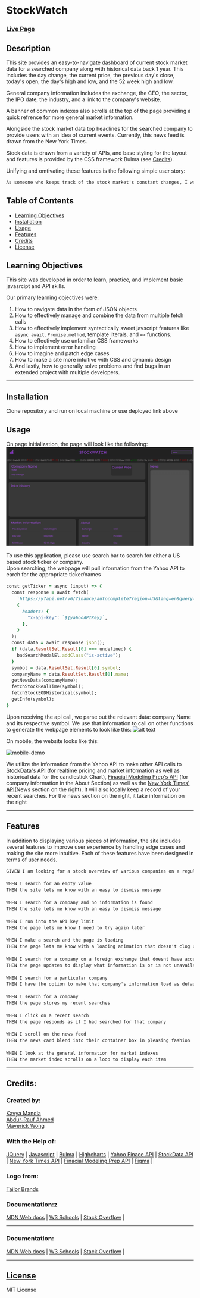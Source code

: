 # StockWatch

### [Live Page](https://smandla.github.io/stockwatch/)

## Description

This site provides an easy-to-navigate dashboard of current stock market data for a searched company along with historical data back 1 year. This includes the day change, the current price, the previous day's close, today's open, the day's high and low, and the 52 week high and low.

General company information includes the exchange, the CEO, the sector, the IPO date, the industry, and a link to the company's website.

A banner of common indexes also scrolls at the top of the page providing a quick refrence for more general market information.


Alongside the stock market data top headlines for the searched company to provide users with an idea of current events. Currently, this news feed is drawn from the New York Times.

Stock data is drawn from a variety of APIs, and base styling for the layout and features is provided by the CSS framework Bulma (see [Credits](#credits)). 

Unifying and omtivating these features is the following simple user story: 

```md
As someone who keeps track of the stock market's constant changes, I want a easy to view site with a breakdown of both general market indexes, specific company data (both historical and current), and current events that might shape the market's future.
```

## Table of Contents

- [Learning Objectives](#learning-objectives)
- [Installation](#installation)
- [Usage](#usage)
- [Features](#features)
- [Credits](#credits)
- [License](#license)

## Learning Objectives

This site was developed in order to learn, practice, and implement basic javasrcipt and API skills. 

Our primary learning objectives were: 
1. How to navigate data in the form of JSON objects
2. How to effectively manage and combine the data from multiple fetch calls
3. How to effectively implement syntactically sweet javscript features like ```async await```, ```Promise.method```, template literals, and ```=>``` functions.
3. How to effectively use unfamiliar CSS frameworks
4. How to implement error handling
5. How to imagine and patch edge cases 
6. How to make a site more intuitive with CSS and dynamic design
7. And lastly, how to generally solve problems and find bugs in an extended project with multiple developers. 

---

## Installation

Clone repository and run on local machine or use deployed link above

## Usage

On page initialization, the page will look like the following:
![alt text](assets/images/screenshot.png)

To use this application, please use search bar to search for either a US based stock ticker or company.  
Upon searching, the webpage will pull information from the Yahoo API to earch for the appropriate ticker/names

```ruby
const getTicker = async (input) => {
  const response = await fetch(
    `https://yfapi.net/v6/finance/autocomplete?region=US&lang=en&query=${input}`,
    {
      headers: {
        "x-api-key": `${yahooAPIKey}`,
      },
    }
  );
  const data = await response.json();
  if (data.ResultSet.Result[0] === undefined) {
    badSearchModalEl.addClass("is-active");
  }
  symbol = data.ResultSet.Result[0].symbol;
  companyName = data.ResultSet.Result[0].name;
  getNewsData(companyName);
  fetchStockRealTime(symbol);
  fetchStockEODHistorical(symbol);
  getInfo(symbol);
}
```

Upon receiving the api call, we parse out the relevant data: company Name and its respective symbol. We use that information to call on other functions to generate the webpage elements to look like this:
![alt text](assets/images/Example.gif)

On mobile, the website looks like this:

![mobile-demo](./assets/images/mobile-demo.gif)

We utilize the information from the Yahoo API to make other API calls to [StockData's API](https://www.stockdata.org/)
(for realtime pricing and market information as well as historical data for the candlestick Chart),
[Finacial Modeling Prep's API](https://site.financialmodelingprep.com/) (for company information in the About Section)
as well as the [New York Times' API](https://developer.nytimes.com/)(News section on the right).
It will also locally keep a record of your recent searches. For the news section on the right, it take information on the right

---

## Features

In addition to displaying various pieces of information, the site includes several features to improve user experience by handling edge cases and making the site more intuitive. Each of these features have been designed in terms of user needs.

```md
GIVEN I am looking for a stock overview of various companies on a regular basis

WHEN I search for an empty value
THEN the site lets me know with an easy to dismiss message

WHEN I search for a company and no information is found 
THEN the site lets me know with an easy to dismiss message

WHEN I run into the API key limit
THEN the page lets me know I need to try again later

WHEN I make a search and the page is loading
THEN the page lets me know with a loading animation that doesn't clog up the screen when the page is done loading

WHEN I search for a company on a foreign exchange that doesnt have accesible information
THEN the page updates to display what information is or is not unavailable

WHEN I search for a particular company
THEN I have the option to make that company's information load as default when I revisit the page

WHEN I search for a company 
THEN the page stores my recent searches 

WHEN I click on a recent search 
THEN the page responds as if I had searched for that company 

WHEN I scroll on the news feed
THEN the news card blend into their container box in pleasing fashion

WHEN I look at the general information for market indexes 
THEN the market index scrolls on a loop to display each item 
```

---

## Credits:

### Created by:

[Kavya Mandla](https://github.com/smandla)  
[Abdur-Rauf Ahmed](https://github.com/Corasinth)  
[Maverick Wong](https://github.com/maverickwong17)

### With the Help of:

[JQuery](https://jquery.com/) |
[Javascript](https://www.javascript.com/) |
[Bulma](https://bulma.io/) |
[Highcharts](https://www.highcharts.com/) |
[Yahoo Finace API](https://www.yahoofinanceapi.com/) |
[StockData API](https://www.stockdata.org/) |
[New York Times API](https://developer.nytimes.com/) |
[Finacial Modeling Prep API](https://site.financialmodelingprep.com/) |
[Figma](https://www.figma.com/) |

### Logo from:

[Tailor Brands](https://www.tailorbrands.com/)

### Documentation:z

[MDN Web docs](https://developer.mozilla.org/en-US/) |
[W3 Schools](https://www.w3schools.com/) |
[Stack Overflow](https://stackoverflow.com/) |

---

### Documentation:

[MDN Web docs](https://developer.mozilla.org/en-US/) |
[W3 Schools](https://www.w3schools.com/) |
[Stack Overflow](https://stackoverflow.com/) |

---

## [License](./LICENSE)

MIT License